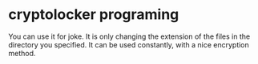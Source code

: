 # cryptolocker programing
You can use it for joke.
It is only changing the extension of the files in the directory you specified.
It can be used constantly, with a nice encryption method.
